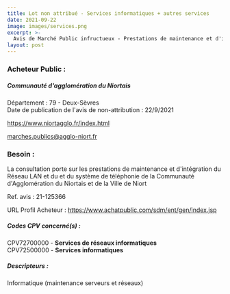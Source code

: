 ```yaml
---
title: Lot non attribué - Services informatiques + autres services
date: 2021-09-22
image: images/services.png
excerpt: >-
  Avis de Marché Public infructueux - Prestations de maintenance et d'intégration du Réseau LAN et du et du système de téléphonie de la Communauté d'Agglomération du Niortais et de la Ville de Niort
layout: post
---
```


### Acheteur Public :
##### Communauté d'agglomération du Niortais
Département : 79 - Deux-Sèvres<br/>
Date de publication de l'avis de non-attribution : 22/9/2021


https://www.niortagglo.fr/index.html

marches.publics@agglo-niort.fr


### Besoin :

La consultation porte sur les prestations de maintenance et d'intégration du Réseau LAN et du et du système de téléphonie de la Communauté d'Agglomération du Niortais et de la Ville de Niort

Ref. avis : 21-125366

URL Profil Acheteur : https://www.achatpublic.com/sdm/ent/gen/index.jsp

##### Codes CPV concerné(s) :
CPV72700000 - **Services de réseaux informatiques** <br/>
CPV72500000 - **Services informatiques** <br/>

##### Descripteurs :
Informatique (maintenance serveurs et réseaux) <br/>
